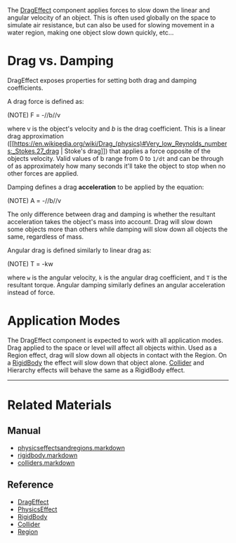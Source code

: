 The [DragEffect](https://github.com/zeroengineteam/ZeroDocs/blob/master/code_reference/class_reference/drageffect.markdown) component applies forces to slow down the linear and angular velocity of an object. This is often used globally on the space to simulate air resistance, but can also be used for slowing movement in a water region, making one object slow down quickly, etc...

 #  Drag vs. Damping
DragEffect exposes properties for setting both drag and damping coefficients.

A drag force is defined as:

(NOTE) F = -//b//v

where v is the object's velocity and *b* is the drag coefficient. This is a linear drag approximation ([[https://en.wikipedia.org/wiki/Drag_(physics)#Very_low_Reynolds_numbers:_Stokes.27_drag | Stoke's drag]]) that applies a force opposite of the objects velocity. Valid values of b range from 0 to `1/dt` and can be through of as approximately how many seconds it'll take the object to stop when no other forces are applied.

Damping defines a drag __acceleration__ to be applied by the equation:

(NOTE) A = -//b//v

The only difference between drag and damping is whether the resultant acceleration takes the object's mass into account. Drag will slow down some objects more than others while damping will slow down all objects the same, regardless of mass.

Angular drag is defined similarly to linear drag as:

(NOTE) T = -kw

where `w` is the angular velocity, `k` is the angular drag coefficient, and `T` is the resultant torque. Angular damping similarly defines an angular acceleration instead of force.

 #  Application Modes
The DragEffect component is expected to work with all application modes. Drag applied to the space or level will affect all objects within. Used as a Region effect, drag will slow down all objects in contact with the Region. On a [RigidBody](https://github.com/zeroengineteam/ZeroDocs/blob/master/zero_editor_documentation/zeromanual/physics/physicseffectsandregions/rigidbody.markdown) the effect will slow down that object alone. [Collider](https://github.com/zeroengineteam/ZeroDocs/blob/master/zero_editor_documentation/zeromanual/physics/physicseffectsandregions/colliders.markdown) and Hierarchy effects will behave the same as a RigidBody effect.

---
 #  Related Materials
 ##  Manual
- [physicseffectsandregions.markdown](https://github.com/zeroengineteam/ZeroDocs/blob/master/zero_editor_documentation/zeromanual/physics/physicseffectsandregions.markdown)
- [rigidbody.markdown](https://github.com/zeroengineteam/ZeroDocs/blob/master/zero_editor_documentation/zeromanual/physics/physicseffectsandregions/rigidbody.markdown)
- [colliders.markdown](https://github.com/zeroengineteam/ZeroDocs/blob/master/zero_editor_documentation/zeromanual/physics/physicseffectsandregions/colliders.markdown)

 ##  Reference
- [DragEffect](https://github.com/zeroengineteam/ZeroDocs/blob/master/code_reference/class_reference/drageffect.markdown)
- [PhysicsEffect](https://github.com/zeroengineteam/ZeroDocs/blob/master/code_reference/class_reference/physicseffect.markdown)
- [RigidBody](https://github.com/zeroengineteam/ZeroDocs/blob/master/code_reference/class_reference/rigidbody.markdown)
- [Collider](https://github.com/zeroengineteam/ZeroDocs/blob/master/code_reference/class_reference/collider.markdown)
- [Region](https://github.com/zeroengineteam/ZeroDocs/blob/master/code_reference/class_reference/region.markdown) 

 